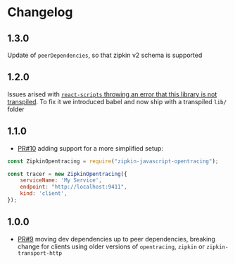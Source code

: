 # Changelog

## 1.3.0
Update of `peerDependencies`, so that zipkin v2 schema is supported

## 1.2.0
Issues arised with [`react-scripts` throwing an error that this library is not transpiled](https://github.com/facebookincubator/create-react-app/blob/master/packages/react-scripts/template/README.md#npm-run-build-fails-to-minify). To fix it we introduced babel and now ship with a transpiled `lib/` folder

## 1.1.0
- [PR#10](https://github.com/costacruise/zipkin-javascript-opentracing/pull/10) adding support for a more simplified setup:

```js
const ZipkinOpentracing = require("zipkin-javascript-opentracing");

const tracer = new ZipkinOpentracing({
    serviceName: 'My Service',
    endpoint: "http://localhost:9411",
    kind: 'client',
});
```

## 1.0.0

- [PR#9](https://github.com/costacruise/zipkin-javascript-opentracing/pull/9) moving dev dependencies up to peer dependencies, breaking change for clients using older versions of `opentracing`, `zipkin` or `zipkin-transport-http`
